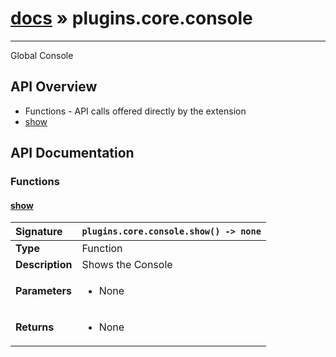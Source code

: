 # [docs](index.md) » plugins.core.console
---

Global Console

## API Overview
* Functions - API calls offered directly by the extension
 * [show](#show)

## API Documentation

### Functions

#### [show](#show)
| <span style="float: left;">**Signature**</span> | <span style="float: left;">`plugins.core.console.show() -> none` </span>                                                          |
| -----------------------------------------------------|---------------------------------------------------------------------------------------------------------|
| **Type**                                             | Function                                                                                         |
| **Description**                                      | Shows the Console                                                                                         |
| **Parameters**                                       | <ul markdown="1"><li markdown="1">None</li></ul> |
| **Returns**                                          | <ul markdown="1"><li markdown="1">None</li></ul>          |

